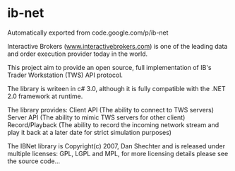 # ib-net
Automatically exported from code.google.com/p/ib-net

Interactive Brokers (www.interactivebrokers.com) is one of the leading data and order execution provider today in the world.

This project aim to provide an open source, full implementation of IB's Trader Workstation (TWS) API protocol.

The library is writeen in c# 3.0, although it is fully compatible with the .NET 2.0 framework at runtime.

The library provides: Client API (The ability to connect to TWS servers) Server API (The ability to mimic TWS servers for other client) Record/Playback (The ability to record the incoming network stream and play it back at a later date for strict simulation purposes)

The IBNet library is Copyright(c) 2007, Dan Shechter and is released under multiple licenses: GPL, LGPL and MPL, for more licensing details please see the source code...
